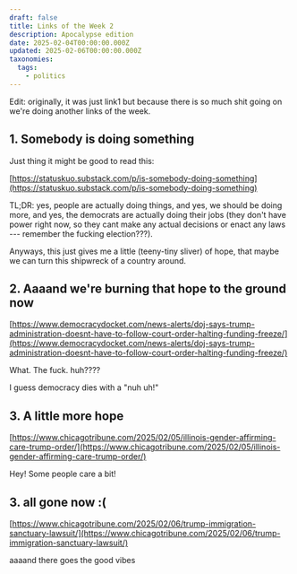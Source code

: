 ```yaml
---
draft: false
title: Links of the Week 2
description: Apocalypse edition
date: 2025-02-04T00:00:00.000Z
updated: 2025-02-06T00:00:00.000Z
taxonomies:
  tags:
    - politics
---
```


Edit: originally, it was just link1 but because there is so much shit going on we're doing another links of the week.

## 1. Somebody is doing something

Just thing it might be good to read this:

[https://statuskuo.substack.com/p/is-somebody-doing-something](https://statuskuo.substack.com/p/is-somebody-doing-something)

TL;DR: yes, people are actually doing things, and yes, we should be doing more, and yes, the democrats are actually doing their jobs (they don't have power right now, so they cant make any actual decisions or enact any laws --- remember the fucking election???).

Anyways, this just gives me a little (teeny-tiny sliver) of hope, that maybe we can turn this shipwreck of a country around.

## 2. Aaaand we're burning that hope to the ground now

[https://www.democracydocket.com/news-alerts/doj-says-trump-administration-doesnt-have-to-follow-court-order-halting-funding-freeze/](https://www.democracydocket.com/news-alerts/doj-says-trump-administration-doesnt-have-to-follow-court-order-halting-funding-freeze/)

What. The fuck. huh????

I guess democracy dies with a "nuh uh!"

## 3. A little more hope

[https://www.chicagotribune.com/2025/02/05/illinois-gender-affirming-care-trump-order/](https://www.chicagotribune.com/2025/02/05/illinois-gender-affirming-care-trump-order/)

Hey! Some people care a bit!

## 3. all gone now :(

[https://www.chicagotribune.com/2025/02/06/trump-immigration-sanctuary-lawsuit/](https://www.chicagotribune.com/2025/02/06/trump-immigration-sanctuary-lawsuit/)

aaaand there goes the good vibes

